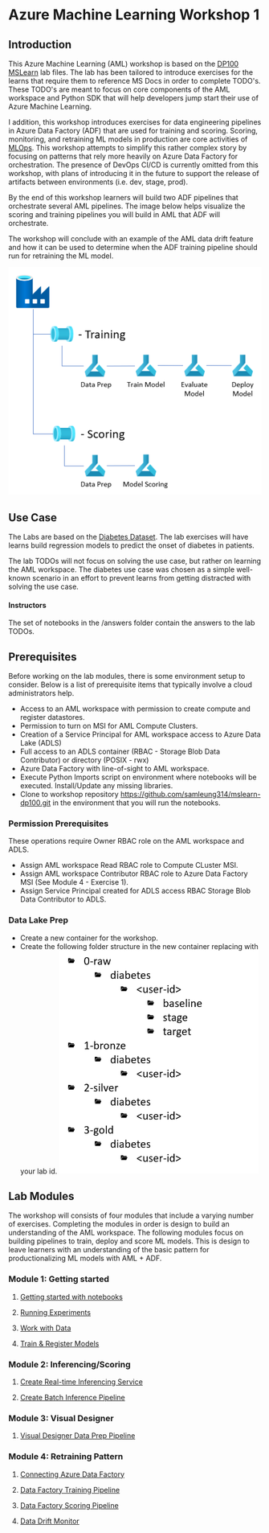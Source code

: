 # Azure Machine Learning Workshop 1

## Introduction
This Azure Machine Learning (AML) workshop is based on the [DP100 MSLearn](https://github.com/MicrosoftLearning/mslearn-dp100) lab files. The lab has been tailored to introduce exercises for the learns that require them to reference MS Docs in order to complete TODO's. These TODO's are meant to focus on core components of the AML workspace and Python SDK that will help developers jump start their use of Azure Machine Learning. 

I addition, this workshop introduces exercises for data engineering pipelines in Azure Data Factory (ADF) that are used for training and scoring. Scoring, monitoring, and retraining ML models in production are core activities of [MLOps](https://en.wikipedia.org/wiki/MLOps). This workshop attempts to simplify this rather complex story by focusing on patterns that rely more heavily on Azure Data Factory for orchestration. The presence of DevOps CI/CD is currently omitted from this workshop, with plans of introducing it in the future to support the release of artifacts between environments (i.e. dev, stage, prod).

By the end of this workshop learners will build two ADF pipelines that orchestrate several AML pipelines. The image below helps visualize the scoring and training pipelines you will build in AML that ADF will orchestrate.

The workshop will conclude with an example of the AML data drift feature and how it can be used to determine when the ADF training pipeline should run for retraining the ML model.

![ADF pipelines for training and scoring that call AML pipelines for each step of the process](./code/img/readmearchitecture.png)

## Use Case

The Labs are based on the [Diabetes Dataset](https://www.kaggle.com/mathchi/diabetes-data-set). The lab exercises will have learns build regression models to predict the onset of diabetes in patients.

The lab TODOs will not focus on solving the use case, but rather on learning the AML workspace. The diabetes use case was chosen as a simple well-known scenario in an effort to prevent learns from getting distracted with solving the use case.

#### Instructors
The set of notebooks in the /answers folder contain the answers to the lab TODOs.

## Prerequisites
Before working on the lab modules, there is some environment setup to consider. Below is a list of prerequisite items that typically involve a cloud administrators help.

- Access to an AML workspace with permission to create compute and register datastores.
- Permission to turn on MSI for AML Compute Clusters.
- Creation of a Service Principal for AML workspace access to Azure Data Lake (ADLS)
- Full access to an ADLS container (RBAC - Storage Blob Data Contributor) or directory (POSIX - rwx)
- Azure Data Factory with line-of-sight to AML workspace.
- Execute Python Imports script on environment where notebooks will be executed. Install/Update any missing libraries.
- Clone to workshop repository https://github.com/samleung314/mslearn-dp100.git in the environment that you will run the notebooks.

### Permission Prerequisites
These operations require Owner RBAC role on the AML workspace and ADLS.

- Assign AML workspace Read RBAC role to Compute CLuster MSI.
- Assign AML workspace Contributor RBAC role to Azure Data Factory MSI (See Module 4 - Exercise 1).
- Assign Service Principal created for ADLS access RBAC Storage Blob Data Contributor to ADLS.

### Data Lake Prep
- Create a new container for the workshop.
- Create the following folder structure in the new container replacing <user-id> with your lab id.
![Data Lake folder structure for lab.](./code/img/datalakelabfolders.png)


## Lab Modules
The workshop will consists of four modules that include a varying number of exercises. Completing the modules in order is design to build an understanding of the AML workspace. The following modules focus on building pipelines to train, deploy and score ML models. This is design to leave learners with an understanding of the basic pattern for productionalizing ML models with AML + ADF.

### Module 1: Getting started 

1. [Getting started with notebooks](./code/Get%20Started%20with%20Notebooks.ipynb)

1. [Running Experiments](./code/Run%20Experiments.ipynb)

1. [Work with Data](./code/Work%20with%20Data.ipynb)

1. [Train & Register Models](./code/Train%20Models.ipynb)

### Module 2: Inferencing/Scoring

1. [Create Real-time Inferencing Service](./code/Create%20a%20Real-time%20Inferencing%20Service.ipynb)

1. [Create Batch Inference Pipeline](./code/Create%20a%20Batch%20Inferencing%20Service.ipynb)

### Module 3: Visual Designer

1. [Visual Designer Data Prep Pipeline](./code/Visual%20Designer%20Data%20Prep%20Pipeline.ipynb)

### Module 4: Retraining Pattern

1. [Connecting Azure Data Factory]()

1. [Data Factory Training Pipeline]() 

1. [Data Factory Scoring Pipeline]()

1. [Data Drift Monitor]()